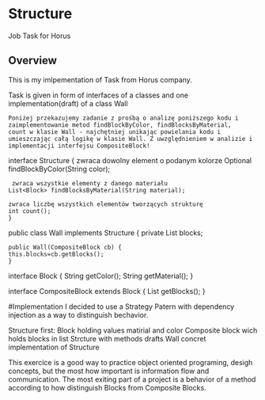 # Structure
Job Task for Horus 

## Overview

This is my imlpementation of Task from Horus company.

Task is given in form of interfaces of a classes and one implementation(draft) of a class Wall

	Poniżej przekazujemy zadanie z prośbą o analizę poniższego kodu i
	zaimplementowanie metod findBlockByColor, findBlocksByMaterial,
	count w klasie Wall - najchętniej unikając powielania kodu i
	umieszczając całą logikę w klasie Wall. Z uwzględnieniem w analizie i
	implementacji interfejsu CompositeBlock!

interface Structure {
	 zwraca dowolny element o podanym kolorze
	Optional<Block> findBlockByColor(String color);

	 zwraca wszystkie elementy z danego materiału
	List<Block> findBlocksByMaterial(String material);

	zwraca liczbę wszystkich elementów tworzących strukturę
	int count();
	}

public class Wall implements Structure {
	private List<Block> blocks;
	
	public Wall(CompositeBlock cb) {
	this.blocks=cb.getBlocks();
	}
  
  interface Block {
  String getColor();
  String getMaterial();
  }

  interface CompositeBlock extends Block {
  List<Block> getBlocks();
  }
  
  #Implementation
  I decided to use a Strategy Patern with dependency injection as a way to distinguish bechavior.
  
  Structure first:
  Block holding values matirial and color
  Composite block wich holds blocks in list
  Strcture with methods drafts 
  Wall concret implementation of Structure
  
  This exercice is a good way to practice object oriented programing, desigh concepts, but the most how important is information flow and communication.
  The most exiting part of a project is a behavior of a method according to how distinguish Blocks from Composite Blocks.
  

  
